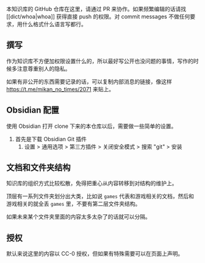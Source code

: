 本知识库的 GitHub 仓库在这里，请通过 PR 来协作。如果频繁编辑的话请找 [[dict/whoa|whoa]] 获得直接 push 的权限。对 commit messages 不做任何要求，用什么格式什么语言写都行。

## 撰写

作为知识库不方便加权限设置什么的，所以最好写公开也没问题的事情，写作的时候多注意尊重别人的隐私。

如果有非公开的东西需要记录的话，可以复制内部消息的链接，像这样 https://t.me/mikan_no_times/2071 来贴上。

## Obsidian 配置

使用 Obsidian 打开 clone 下来的本仓库以后，需要做一些简单的设置。

1. 首先是下载 Obsidian Git 插件
	1. 设置 > 通用选项 > 第三方插件 > 关闭安全模式 > 搜索 "git" > 安装

## 文档和文件夹结构

知识库的组织方式比较松散，免得把重心从内容转移到对结构的维护上。

顶层有一系列文件夹划分出大类，比如说 `games` 代表和游戏相关的文档，然后和游戏相关的就全丢 `games` 里，不要有第二层文件夹结构。 

如果未来某个文件夹里面的内容太多太杂了的话就可以分隔。

## 授权

默认来说这里的内容以 CC-0 授权，但如果有特殊需要可以在页面上声明。